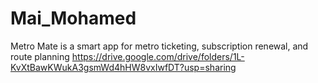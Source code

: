 # Mai_Mohamed
Metro Mate is a smart app for metro ticketing, subscription renewal, and route planning
https://drive.google.com/drive/folders/1L-KvXtBawKWukA3gsmWd4hHW8vxIwfDT?usp=sharing 
